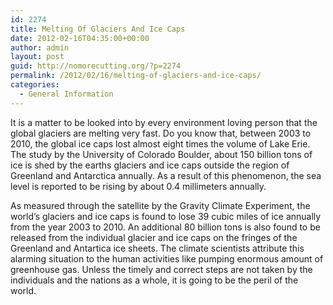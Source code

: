 ```yaml
---
id: 2274
title: Melting Of Glaciers And Ice Caps
date: 2012-02-16T04:35:00+00:00
author: admin
layout: post
guid: http://nomorecutting.org/?p=2274
permalink: /2012/02/16/melting-of-glaciers-and-ice-caps/
categories:
  - General Information
---
```

It is a matter to be looked into by every environment loving person that the global glaciers are melting very fast. Do you know that, between 2003 to 2010, the global ice caps lost almost eight times the volume of Lake Erie. The study by the University of Colorado Boulder, about 150 billion tons of ice is shed by the earths glaciers and ice caps outside the region of Greenland and Antarctica annually. As a result of this phenomenon, the sea level is reported to be rising by about 0.4 millimeters annually.

As measured through the satellite by the Gravity Climate Experiment, the world&#8217;s glaciers and ice caps is found to lose 39 cubic miles of ice annually from the year 2003 to 2010. An additional 80 billion tons is also found to be released from the individual glacier and ice caps on the fringes of the Greenland and Antartica ice sheets. The climate scientists attribute this alarming situation to the human activities like pumping enormous amount of greenhouse gas. Unless the timely and correct steps are not taken by the individuals and the nations as a whole, it is going to be the peril of the world.